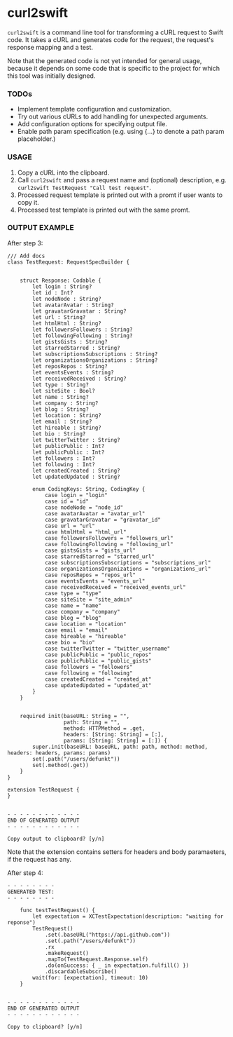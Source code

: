 # curl2swift

`curl2swift` is a command line tool for transforming a cURL request to Swift code. 
It takes a cURL and generates code for the request, the request's response mapping and a test. 

Note that the generated code is not yet intended for general usage, 
because it depends on some code that is specific to the project for which this tool was initially designed.

### TODOs
- Implement template configuration and customization.
- Try out various cURLs to add handling for unexpected arguments.
- Add configuration options for specifying output file. 
- Enable path param specification (e.g. using {...} to denote a path param placeholder.)

### USAGE
1. Copy a cURL into the clipboard.
2. Call `curl2swift` and pass a request name and (optional) description, e.g. `curl2swift TestRequest "Call test request"`.
3. Processed request template is printed out with a promt if user wants to copy it.
4. Processed test template is printed out with the same promt.

### OUTPUT EXAMPLE
After step 3:
```
/// Add docs
class TestRequest: RequestSpecBuilder {

    
    struct Response: Codable {
        let login : String?
        let id : Int?
        let nodeNode : String?
        let avatarAvatar : String?
        let gravatarGravatar : String?
        let url : String?
        let htmlHtml : String?
        let followersFollowers : String?
        let followingFollowing : String?
        let gistsGists : String?
        let starredStarred : String?
        let subscriptionsSubscriptions : String?
        let organizationsOrganizations : String?
        let reposRepos : String?
        let eventsEvents : String?
        let receivedReceived : String?
        let type : String?
        let siteSite : Bool?
        let name : String?
        let company : String?
        let blog : String?
        let location : String?
        let email : String?
        let hireable : String?
        let bio : String?
        let twitterTwitter : String?
        let publicPublic : Int?
        let publicPublic : Int?
        let followers : Int?
        let following : Int?
        let createdCreated : String?
        let updatedUpdated : String?

        enum CodingKeys: String, CodingKey {
            case login = "login"
            case id = "id"
            case nodeNode = "node_id"
            case avatarAvatar = "avatar_url"
            case gravatarGravatar = "gravatar_id"
            case url = "url"
            case htmlHtml = "html_url"
            case followersFollowers = "followers_url"
            case followingFollowing = "following_url"
            case gistsGists = "gists_url"
            case starredStarred = "starred_url"
            case subscriptionsSubscriptions = "subscriptions_url"
            case organizationsOrganizations = "organizations_url"
            case reposRepos = "repos_url"
            case eventsEvents = "events_url"
            case receivedReceived = "received_events_url"
            case type = "type"
            case siteSite = "site_admin"
            case name = "name"
            case company = "company"
            case blog = "blog"
            case location = "location"
            case email = "email"
            case hireable = "hireable"
            case bio = "bio"
            case twitterTwitter = "twitter_username"
            case publicPublic = "public_repos"
            case publicPublic = "public_gists"
            case followers = "followers"
            case following = "following"
            case createdCreated = "created_at"
            case updatedUpdated = "updated_at"
        }
    }


    required init(baseURL: String = "",
                  path: String = "",
                  method: HTTPMethod = .get,
                  headers: [String: String] = [:],
                  params: [String: String] = [:]) {
        super.init(baseURL: baseURL, path: path, method: method, headers: headers, params: params)
        set(.path("/users/defunkt"))
        set(.method(.get))
    }
}

extension TestRequest {
}


- - - - - - - - - - - - 
END OF GENERATED OUTPUT
- - - - - - - - - - - - 

Copy output to clipboard? [y/n]
```

Note that the extension contains setters for headers and body paramaeters, if the request has any.

After step 4:
```
- - - - - - - - 
GENERATED TEST:
- - - - - - - - 

    func testTestRequest() {
        let expectation = XCTestExpectation(description: "waiting for reponse")
        TestRequest()
            .set(.baseURL("https://api.github.com"))
            .set(.path("/users/defunkt"))
            .rx
            .makeRequest()
            .mapTo(TestRequest.Response.self)
            .do(onSuccess: { _ in expectation.fulfill() })
            .discardableSubscribe()
        wait(for: [expectation], timeout: 10)
    }


- - - - - - - - - - - - 
END OF GENERATED OUTPUT
- - - - - - - - - - - - 

Copy to clipboard? [y/n]
```